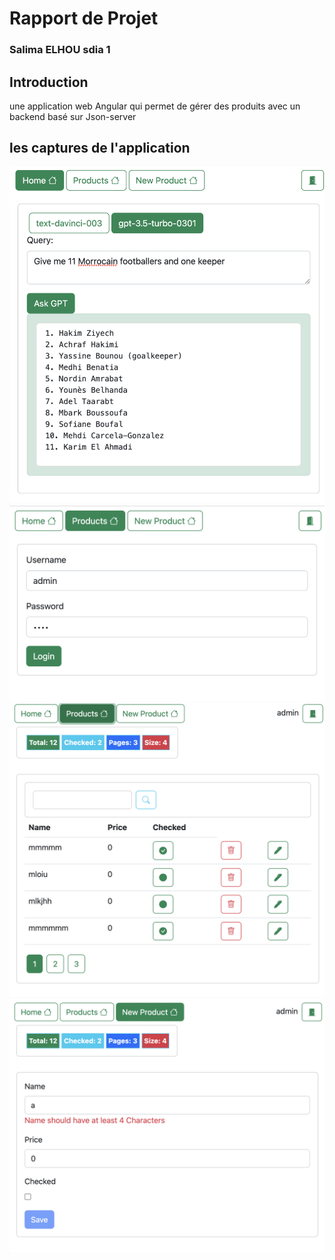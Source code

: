 # Rapport de Projet

### Salima ELHOU   sdia 1

## Introduction

une application web Angular qui permet de gérer des produits avec un backend basé sur Json-server

## les captures de l'application 
<img src="Captures/1.png">
<img src="Captures/2.png">
<img src="Captures/3.png">
<img src="Captures/4.png">
